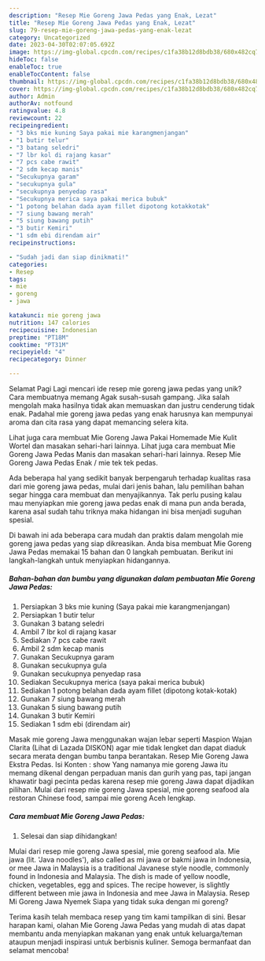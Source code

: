 ```yaml
---
description: "Resep Mie Goreng Jawa Pedas yang Enak, Lezat"
title: "Resep Mie Goreng Jawa Pedas yang Enak, Lezat"
slug: 79-resep-mie-goreng-jawa-pedas-yang-enak-lezat
category: Uncategorized
date: 2023-04-30T02:07:05.692Z
image: https://img-global.cpcdn.com/recipes/c1fa38b12d8bdb38/680x482cq70/mie-goreng-jawa-pedas-foto-resep-utama.jpg
hideToc: false
enableToc: true
enableTocContent: false
thumbnail: https://img-global.cpcdn.com/recipes/c1fa38b12d8bdb38/680x482cq70/mie-goreng-jawa-pedas-foto-resep-utama.jpg
cover: https://img-global.cpcdn.com/recipes/c1fa38b12d8bdb38/680x482cq70/mie-goreng-jawa-pedas-foto-resep-utama.jpg
author: Admin
authorAv: notfound
ratingvalue: 4.8
reviewcount: 22
recipeingredient:
- "3 bks mie kuning Saya pakai mie karangmenjangan"
- "1 butir telur"
- "3 batang seledri"
- "7 lbr kol di rajang kasar"
- "7 pcs cabe rawit"
- "2 sdm kecap manis"
- "Secukupnya garam"
- "secukupnya gula"
- "secukupnya penyedap rasa"
- "Secukupnya merica saya pakai merica bubuk"
- "1 potong belahan dada ayam fillet dipotong kotakkotak"
- "7 siung bawang merah"
- "5 siung bawang putih"
- "3 butir Kemiri"
- "1 sdm ebi direndam air"
recipeinstructions:

- "Sudah jadi dan siap dinikmati!"
categories:
- Resep
tags:
- mie
- goreng
- jawa

katakunci: mie goreng jawa 
nutrition: 147 calories
recipecuisine: Indonesian
preptime: "PT18M"
cooktime: "PT31M"
recipeyield: "4"
recipecategory: Dinner

---
```



Selamat Pagi Lagi mencari ide resep mie goreng jawa pedas yang unik? Cara membuatnya memang Agak susah-susah gampang. Jika salah mengolah maka hasilnya tidak akan memuaskan dan justru cenderung tidak enak. Padahal mie goreng jawa pedas yang enak harusnya kan mempunyai aroma dan cita rasa yang dapat memancing selera kita.


Lihat juga cara membuat Mie Goreng Jawa Pakai Homemade Mie Kulit Wortel dan masakan sehari-hari lainnya. Lihat juga cara membuat Mie Goreng Jawa Pedas Manis dan masakan sehari-hari lainnya. Resep Mie Goreng Jawa Pedas Enak / mie tek tek pedas.

Ada beberapa hal yang sedikit banyak berpengaruh terhadap kualitas rasa dari mie goreng jawa pedas, mulai dari jenis bahan, lalu pemilihan bahan segar hingga cara membuat dan menyajikannya. Tak perlu pusing kalau mau menyiapkan mie goreng jawa pedas enak di mana pun anda berada, karena asal sudah tahu triknya maka hidangan ini bisa menjadi suguhan spesial.


Di bawah ini ada beberapa cara mudah dan praktis dalam mengolah mie goreng jawa pedas yang siap dikreasikan. Anda bisa membuat Mie Goreng Jawa Pedas memakai 15 bahan dan 0 langkah pembuatan. Berikut ini langkah-langkah untuk menyiapkan hidangannya.

<!--inarticleads1-->

##### Bahan-bahan dan bumbu yang digunakan dalam pembuatan Mie Goreng Jawa Pedas:

1. Persiapkan 3 bks mie kuning (Saya pakai mie karangmenjangan)
1. Persiapkan 1 butir telur
1. Gunakan 3 batang seledri
1. Ambil 7 lbr kol di rajang kasar
1. Sediakan 7 pcs cabe rawit
1. Ambil 2 sdm kecap manis
1. Gunakan Secukupnya garam
1. Gunakan secukupnya gula
1. Gunakan secukupnya penyedap rasa
1. Sediakan Secukupnya merica (saya pakai merica bubuk)
1. Sediakan 1 potong belahan dada ayam fillet (dipotong kotak-kotak)
1. Gunakan 7 siung bawang merah
1. Gunakan 5 siung bawang putih
1. Gunakan 3 butir Kemiri
1. Sediakan 1 sdm ebi (direndam air)


Masak mie goreng Jawa menggunakan wajan lebar seperti Maspion Wajan Clarita (Lihat di Lazada DISKON) agar mie tidak lengket dan dapat diaduk secara merata dengan bumbu tanpa berantakan. Resep Mie Goreng Jawa Ekstra Pedas. Isi Konten : show Yang namanya mie goreng Jawa itu memang dikenal dengan perpaduan manis dan gurih yang pas, tapi jangan khawatir bagi pecinta pedas karena resep mie goreng Jawa dapat dijadikan pilihan. Mulai dari resep mie goreng Jawa spesial, mie goreng seafood ala restoran Chinese food, sampai mie goreng Aceh lengkap. 

<!--inarticleads2-->

##### Cara membuat Mie Goreng Jawa Pedas:


1. Selesai dan siap dihidangkan!

Mulai dari resep mie goreng Jawa spesial, mie goreng seafood ala. Mie jawa (lit. &#39;Java noodles&#39;), also called as mi jawa or bakmi jawa in Indonesia, or mee Jawa in Malaysia is a traditional Javanese style noodle, commonly found in Indonesia and Malaysia. The dish is made of yellow noodle, chicken, vegetables, egg and spices. The recipe however, is slightly different between mie jawa in Indonesia and mee Jawa in Malaysia. Resep Mi Goreng Jawa Nyemek Siapa yang tidak suka dengan mi goreng? 

Terima kasih telah membaca resep yang tim kami tampilkan di sini. Besar harapan kami, olahan Mie Goreng Jawa Pedas yang mudah di atas dapat membantu anda menyiapkan makanan yang enak untuk keluarga/teman ataupun menjadi inspirasi untuk berbisnis kuliner. Semoga bermanfaat dan selamat mencoba!
